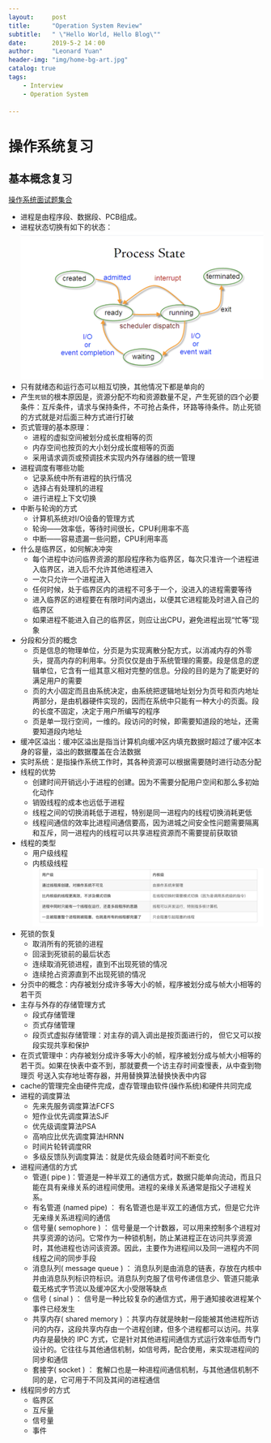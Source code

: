```yaml
---
layout:     post
title:      "Operation System Review"
subtitle:   " \"Hello World, Hello Blog\""
date:       2019-5-2 14：00
author:     "Leonard Yuan"
header-img: "img/home-bg-art.jpg"
catalog: true
tags:
    - Interview
    - Operation System

---
```


# 操作系统复习

## 基本概念复习

[操作系统面试题集合](https://blog.csdn.net/godloveyuxu/article/details/80055879)

- 进程是由程序段、数据段、PCB组成。
- 进程状态切换有如下的状态：
![](/img/in_post/os.images/1.png)
- 只有就绪态和运行态可以相互切换，其他情况下都是单向的
- 产生`死锁`的根本原因是，资源分配不均和资源数量不足，产生死锁的四个必要条件：互斥条件，请求与保持条件，不可抢占条件，环路等待条件。防止死锁的方式就是对后面三种方式进行打破
- 页式管理的基本原理：
	- 进程的虚拟空间被划分成长度相等的页
	- 内存空间也按页的大小划分成长度相等的页面
	- 采用请求调页或预调技术实现内外存储器的统一管理
- 进程调度有哪些功能
	- 记录系统中所有进程的执行情况
	- 选择占有处理机的进程
	- 进行进程上下文切换
- 中断与轮询的方式
	- 计算机系统对I/O设备的管理方式
	- 轮询——效率低，等待时间很长，CPU利用率不高
	- 中断——容易遗漏一些问题，CPU利用率高
- 什么是临界区，如何解决冲突
	- 每个进程中访问临界资源的那段程序称为临界区，每次只准许一个进程进入临界区，进入后不允许其他进程进入
	- 一次只允许一个进程进入
	- 任何时候，处于临界区内的进程不可多于一个，没进入的进程需要等待
	- 进入临界区的进程要在有限时间内退出，以便其它进程能及时进入自己的临界区
	- 如果进程不能进入自己的临界区，则应让出CPU，避免进程出现“忙等”现象
- 分段和分页的概念
	- 页是信息的物理单位，分页是为实现离散分配方式，以消减内存的外零头，提高内存的利用率。分页仅仅是由于系统管理的需要。段是信息的逻辑单位，它含有一组其意义相对完整的信息。分段的目的是为了能更好的满足用户的需要
	- 页的大小固定而且由系统决定，由系统把逻辑地址划分为页号和页内地址两部分，是由机器硬件实现的，因而在系统中只能有一种大小的页面。段的长度不固定，决定于用户所编写的程序
	- 页是单一现行空间，一维的。段访问的时候，即需要知道段的地址，还需要知道段内地址
- 缓冲区溢出：缓冲区溢出是指当计算机向缓冲区内填充数据时超过了缓冲区本身的容量，溢出的数据覆盖在合法数据
- 实时系统：是指操作系统工作时，其各种资源可以根据需要随时进行动态分配
- 线程的优势
	- 创建时间开销远小于进程的创建。因为不需要分配用户空间和那么多初始化动作
	- 销毁线程的成本也远低于进程
	- 线程之间的切换消耗低于进程，特别是同一进程内的线程切换消耗更低
	- 线程间通信的效率比进程间通信要高，因为进城之间安全性问题需要隔离和互斥，同一进程内的线程可以共享进程资源而不需要提前获取锁
- 线程的类型
	- 用户级线程
	- 内核级线程
![](/img/in_post/os.images/2.png)
- 死锁的恢复
	- 取消所有的死锁的进程
	- 回滚到死锁前的最后状态
	- 连续取消死锁进程，直到不出现死锁的情况
	- 连续抢占资源直到不出现死锁的情况
- 分页中的概念：内存被划分成许多等大小的帧，程序被划分成与帧大小相等的若干页
- 主存与外存的存储管理方式
	- 段式存储管理
	- 页式存储管理
	- 段页式虚拟存储管理：对主存的调入调出是按页面进行的， 但它又可以按段实现共享和保护
- 在页式管理中：内存被划分成许多等大小的帧，程序被划分成与帧大小相等的若干页。如果在快表中查不到，那就要费一个访主存时间查慢表，从中查到物理页 号送入实存地址寄存器，并用替换算法替换快表中内容
- cache的管理完全由硬件完成，虚存管理由软件(操作系统)和硬件共同完成
- 进程的调度算法
	- 先来先服务调度算法FCFS
	- 短作业优先调度算法SJF
	- 优先级调度算法PSA
	- 高响应比优先调度算法HRNN
	- 时间片轮转调度RR
	- 多级反馈队列调度算法：就是优先级会随着时间不断变化
- 进程间通信的方式
	- 管道( pipe )：管道是一种半双工的通信方式，数据只能单向流动，而且只能在具有亲缘关系的进程间使用。进程的亲缘关系通常是指父子进程关系。
	- 有名管道 (named pipe) ： 有名管道也是半双工的通信方式，但是它允许无亲缘关系进程间的通信
	- 信号量( semophore ) ： 信号量是一个计数器，可以用来控制多个进程对共享资源的访问。它常作为一种锁机制，防止某进程正在访问共享资源时，其他进程也访问该资源。因此，主要作为进程间以及同一进程内不同线程之间的同步手段
	- 消息队列( message queue ) ： 消息队列是由消息的链表，存放在内核中并由消息队列标识符标识。消息队列克服了信号传递信息少、管道只能承载无格式字节流以及缓冲区大小受限等缺点
	- 信号 ( sinal ) ： 信号是一种比较复杂的通信方式，用于通知接收进程某个事件已经发生
	- 共享内存( shared memory ) ：共享内存就是映射一段能被其他进程所访问的内存，这段共享内存由一个进程创建，但多个进程都可以访问。共享内存是最快的 IPC 方式，它是针对其他进程间通信方式运行效率低而专门设计的。它往往与其他通信机制，如信号两，配合使用，来实现进程间的同步和通信
	- 套接字( socket ) ： 套解口也是一种进程间通信机制，与其他通信机制不同的是，它可用于不同及其间的进程通信
- 线程同步的方式
	- 临界区
	- 互斥量
	- 信号量
	- 事件

